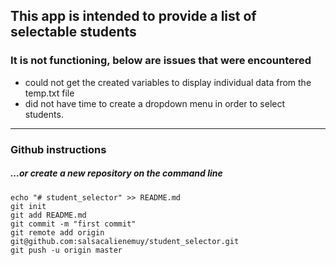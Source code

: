 ## This app is intended to provide a list of selectable students
### It is not functioning, below are issues that were encountered

* could not get the created variables to display individual data from the temp.txt file
* did not have time to create a dropdown menu in order to select students.


---

### Github instructions

##### …or create a new repository on the command line

~~~
echo "# student_selector" >> README.md
git init
git add README.md
git commit -m "first commit"
git remote add origin git@github.com:salsacalienemuy/student_selector.git
git push -u origin master
~~~